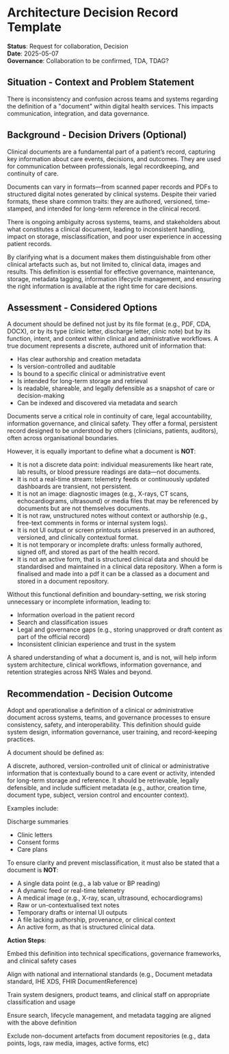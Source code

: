 # Architecture Decision Record Template

**Status**: Request for collaboration, Decision  
**Date**: 2025-05-07  
**Governance**: Collaboration to be confirmed, TDA, TDAG?   

## Situation - Context and Problem Statement

There is inconsistency and confusion across teams and systems regarding the definition of a "document" within digital health services. This impacts communication, integration, and data governance.

## Background - Decision Drivers (Optional)

Clinical documents are a fundamental part of a patient’s record, capturing key information about care events, decisions, and outcomes. They are used for communication between professionals, legal recordkeeping, and continuity of care.

Documents can vary in formats—from scanned paper records and PDFs to structured digital notes generated by clinical systems.  Despite their varied formats, these share common traits: they are authored, versioned, time-stamped, and intended for long-term reference in the clinical record.

There is ongoing ambiguity across systems, teams, and stakeholders about what constitutes a clinical document, leading to inconsistent handling, impact on storage, misclassification, and poor user experience in accessing patient records.

By clarifying what is a document makes them distinguishable from other clinical artefacts such as, but not limited to, clinical data, images and results. This definition is essential for effective governance, maintenance, storage, metadata tagging, information lifecycle management, and ensuring the right information is available at the right time for care decisions.

## Assessment - Considered Options

A document should be defined not just by its file format (e.g., PDF, CDA, DOCX), or by its type (clinic letter, discharge letter, clinic note) but by its function, intent, and context within clinical and administrative workflows. A true document represents a discrete, authored unit of information that:

- Has clear authorship and creation metadata
- Is version-controlled and auditable
- Is bound to a specific clinical or administrative event
- Is intended for long-term storage and retrieval
- Is readable, shareable, and legally defensible as a snapshot of care or decision-making
- Can be indexed and discovered via metadata and search

Documents serve a critical role in continuity of care, legal accountability, information governance, and clinical safety. They offer a formal, persistent record designed to be understood by others (clinicians, patients, auditors), often across organisational boundaries.

However, it is equally important to define what a document is **NOT**:

- It is not a discrete data point: individual measurements like heart rate, lab results, or blood pressure readings are data—not documents.
- It is not a real-time stream: telemetry feeds or continuously updated dashboards are transient, not persistent.
- It is not an image: diagnostic images (e.g., X-rays, CT scans, echocardiograms, ultrasound) or media files that may be referenced by documents but are not themselves documents.
- It is not raw, unstructured notes without context or authorship (e.g., free-text comments in forms or internal system logs).
- It is not UI output or screen printouts unless preserved in an authored, versioned, and clinically contextual format.
- It is not temporary or incomplete drafts: unless formally authored, signed off, and stored as part of the health record.
- It is not an active form, that is structured clinical data and should be standardised and maintained in a clinical data repository. When a form is finalised and made into a pdf it can be a classed as a document and stored in a document repository.

Without this functional definition and boundary-setting, we risk storing unnecessary or incomplete information, leading to:

- Information overload in the patient record
- Search and classification issues
- Legal and governance gaps (e.g., storing unapproved or draft content as part of the official record)
- Inconsistent clinician experience and trust in the system

A shared understanding of what a document is, and is not, will help inform system architecture, clinical workflows, information governance, and retention strategies across NHS Wales and beyond.

## Recommendation - Decision Outcome

Adopt and operationalise a definition of a clinical or administrative document across systems, teams, and governance processes to ensure consistency, safety, and interoperability. This definition should guide system design, information governance, user training, and record-keeping practices.

A document should be defined as:

A discrete, authored, version-controlled unit of clinical or administrative information that is contextually bound to a care event or activity, intended for long-term storage and reference. It should be retrievable, legally defensible, and include sufficient metadata (e.g., author, creation time, document type, subject, version control and encounter context).  

Examples include:

Discharge summaries

- Clinic letters
- Consent forms
- Care plans

To ensure clarity and prevent misclassification, it must also be stated that a document is **NOT**:

- A single data point (e.g., a lab value or BP reading)
- A dynamic feed or real-time telemetry
- A medical image (e.g., X-ray, scan, ultrasound, echocardiograms)
- Raw or un-contextualised text notes
- Temporary drafts or internal UI outputs
- A file lacking authorship, provenance, or clinical context
- An active form, as that is structured clinical data. 

**Action Steps**:

Embed this definition into technical specifications, governance frameworks, and clinical safety cases

Align with national and international standards (e.g., Document metadata standard, IHE XDS, FHIR DocumentReference)

Train system designers, product teams, and clinical staff on appropriate classification and usage

Ensure search, lifecycle management, and metadata tagging are aligned with the above definition

Exclude non-document artefacts from document repositories (e.g., data points, logs, raw media, images, active forms, etc)


